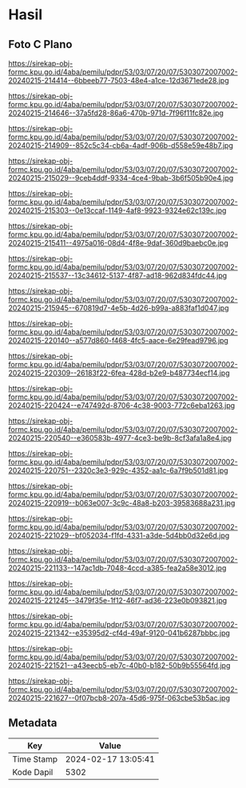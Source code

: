 # Hasil

## Foto C Plano

https://sirekap-obj-formc.kpu.go.id/4aba/pemilu/pdpr/53/03/07/20/07/5303072007002-20240215-214414--6bbeeb77-7503-48e4-a1ce-12d3671ede28.jpg

https://sirekap-obj-formc.kpu.go.id/4aba/pemilu/pdpr/53/03/07/20/07/5303072007002-20240215-214646--37a5fd28-86a6-470b-971d-7f96f11fc82e.jpg

https://sirekap-obj-formc.kpu.go.id/4aba/pemilu/pdpr/53/03/07/20/07/5303072007002-20240215-214909--852c5c34-cb6a-4adf-906b-d558e59e48b7.jpg

https://sirekap-obj-formc.kpu.go.id/4aba/pemilu/pdpr/53/03/07/20/07/5303072007002-20240215-215029--9ceb4ddf-9334-4ce4-9bab-3b6f505b90e4.jpg

https://sirekap-obj-formc.kpu.go.id/4aba/pemilu/pdpr/53/03/07/20/07/5303072007002-20240215-215303--0e13ccaf-1149-4af8-9923-9324e62c139c.jpg

https://sirekap-obj-formc.kpu.go.id/4aba/pemilu/pdpr/53/03/07/20/07/5303072007002-20240215-215411--4975a016-08d4-4f8e-9daf-360d9baebc0e.jpg

https://sirekap-obj-formc.kpu.go.id/4aba/pemilu/pdpr/53/03/07/20/07/5303072007002-20240215-215537--13c34612-5137-4f87-ad18-962d834fdc44.jpg

https://sirekap-obj-formc.kpu.go.id/4aba/pemilu/pdpr/53/03/07/20/07/5303072007002-20240215-215945--670819d7-4e5b-4d26-b99a-a883faf1d047.jpg

https://sirekap-obj-formc.kpu.go.id/4aba/pemilu/pdpr/53/03/07/20/07/5303072007002-20240215-220140--a577d860-f468-4fc5-aace-6e29fead9796.jpg

https://sirekap-obj-formc.kpu.go.id/4aba/pemilu/pdpr/53/03/07/20/07/5303072007002-20240215-220309--26183f22-6fea-428d-b2e9-b487734ecf14.jpg

https://sirekap-obj-formc.kpu.go.id/4aba/pemilu/pdpr/53/03/07/20/07/5303072007002-20240215-220424--e747492d-8706-4c38-9003-772c6eba1263.jpg

https://sirekap-obj-formc.kpu.go.id/4aba/pemilu/pdpr/53/03/07/20/07/5303072007002-20240215-220540--e360583b-4977-4ce3-be9b-8cf3afa1a8e4.jpg

https://sirekap-obj-formc.kpu.go.id/4aba/pemilu/pdpr/53/03/07/20/07/5303072007002-20240215-220751--2320c3e3-929c-4352-aa1c-6a7f9b501d81.jpg

https://sirekap-obj-formc.kpu.go.id/4aba/pemilu/pdpr/53/03/07/20/07/5303072007002-20240215-220919--b063e007-3c9c-48a8-b203-39583688a231.jpg

https://sirekap-obj-formc.kpu.go.id/4aba/pemilu/pdpr/53/03/07/20/07/5303072007002-20240215-221029--bf052034-f1fd-4331-a3de-5d4bb0d32e6d.jpg

https://sirekap-obj-formc.kpu.go.id/4aba/pemilu/pdpr/53/03/07/20/07/5303072007002-20240215-221133--147ac1db-7048-4ccd-a385-fea2a58e3012.jpg

https://sirekap-obj-formc.kpu.go.id/4aba/pemilu/pdpr/53/03/07/20/07/5303072007002-20240215-221245--3479f35e-1f12-46f7-ad36-223e0b093821.jpg

https://sirekap-obj-formc.kpu.go.id/4aba/pemilu/pdpr/53/03/07/20/07/5303072007002-20240215-221342--e35395d2-cf4d-49af-9120-041b6287bbbc.jpg

https://sirekap-obj-formc.kpu.go.id/4aba/pemilu/pdpr/53/03/07/20/07/5303072007002-20240215-221521--a43eecb5-eb7c-40b0-b182-50b9b55564fd.jpg

https://sirekap-obj-formc.kpu.go.id/4aba/pemilu/pdpr/53/03/07/20/07/5303072007002-20240215-221627--0f07bcb8-207a-45d6-975f-063cbe53b5ac.jpg


## Metadata

| Key        | Value               |
| ---------- | ------------------- |
| Time Stamp | 2024-02-17 13:05:41 |
| Kode Dapil | 5302                |



